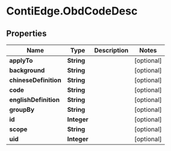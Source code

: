 # ContiEdge.ObdCodeDesc

## Properties
Name | Type | Description | Notes
------------ | ------------- | ------------- | -------------
**applyTo** | **String** |  | [optional] 
**background** | **String** |  | [optional] 
**chineseDefinition** | **String** |  | [optional] 
**code** | **String** |  | [optional] 
**englishDefinition** | **String** |  | [optional] 
**groupBy** | **String** |  | [optional] 
**id** | **Integer** |  | [optional] 
**scope** | **String** |  | [optional] 
**uid** | **Integer** |  | [optional] 


